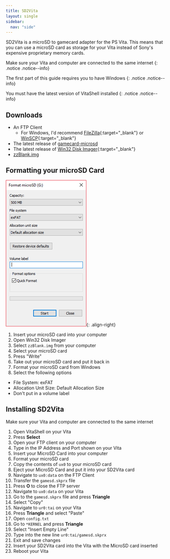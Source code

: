```yaml
---
title: SD2Vita
layout: single
sidebar:
  nav: "side"
---
```


SD2Vita is a microSD to gamecard adapter for the PS Vita. This means that you can use a microSD card as storage for your Vita instead of Sony's expensive proprietary memory cards.

Make sure your Vita and computer are connected to the same internet
{: .notice .notice--info}

The first part of this guide requires you to have Windows
{: .notice .notice--info}

You must have the latest version of VitaShell installed
{: .notice .notice--info}

## Downloads
- An FTP Client
	- For Windows, I'd recommend [FileZilla](https://filezilla-project.org/){:target="_blank"} or [WinSCP](https://winscp.net/eng/download.php){:target="_blank"}
- The latest release of [gamecard-microsd](/assets/files/gamesd.skprx)
- The latest release of [Win32 Disk Imager](https://sourceforge.net/projects/win32diskimager/){:target="_blank"}
- [zzBlank.img](/assets/files/zzBlank.img)

## Formatting your microSD Card

![Format microSD Card](/assets/images/formatmicrosd.png "Format microSD Card"){: .align-right}
1. Insert your microSD card into your computer
2. Open Win32 Disk Imager
3. Select `zzBlank.img` from your computer
4. Select your microSD card
5. Press "Write"
6. Take out your microSD card and put it back in
7. Format your microSD card from Windows
8. Select the following options
  - File System: exFAT
  - Allocation Unit Size: Default Allocation Size
  - Don't put in a volume label

## Installing SD2Vita
Make sure your Vita and computer are connected to the same internet

1. Open VitaShell on your Vita
2. Press **Select**
3. Open your FTP client on your computer
4. Type in the IP Address and Port shown on your Vita
5. Insert your MicroSD Card into your computer
6. Format your microSD card
6. Copy the contents of `ux0` to your microSD card
7. Eject your MicroSD Card and put it into your SD2Vita card
8. Navigate to `ux0:data` on the FTP Client
9. Transfer the `gamesd.skprx` file
10. Press **O** to close the FTP server
11. Navigate to `ux0:data` on your Vita
12. Go to the `gamesd.skprx` file and press **Triangle**
13. Select "Copy"
14. Navigate to `ur0:tai` on your Vita
15. Press **Triangle** and select "Paste"
16. Open `config.txt`
17. Go to `*KERNEL` and press **Triangle**
18. Select "Insert Empty Line"
20. Type into the new line `ur0:tai/gamesd.skprx`
21. Exit and save changes
22. Insert your SD2Vita card into the Vita with the MicroSD card inserted
24. Reboot your Vita
